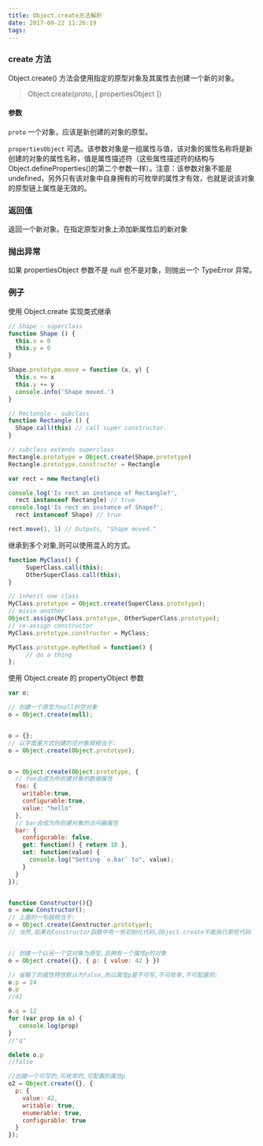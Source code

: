 ```yaml
---
title: Object.create方法解析
date: 2017-09-22 11:26:19
tags:
---
```


### create 方法

Object.create() 方法会使用指定的原型对象及其属性去创建一个新的对象。

> Object.create(proto, [ propertiesObject ])

#### 参数

`proto`
一个对象，应该是新创建的对象的原型。

`propertiesObject`
可选。该参数对象是一组属性与值，该对象的属性名称将是新创建的对象的属性名称，值是属性描述符（这些属性描述符的结构与Object.defineProperties()的第二个参数一样）。注意：该参数对象不能是 undefined，另外只有该对象中自身拥有的可枚举的属性才有效，也就是说该对象的原型链上属性是无效的。

### 返回值

返回一个新对象。在指定原型对象上添加新属性后的新对象

### 抛出异常

如果 propertiesObject 参数不是 null 也不是对象，则抛出一个 TypeError 异常。

### 例子

使用 Object.create 实现类式继承

``` javascript
// Shape - superclass
function Shape () {
  this.x = 0
  this.y = 0
}

Shape.prototype.move = function (x, y) {
  this.x += x
  this.y += y
  console.info('Shape moved.')
}

// Rectangle - subclass
function Rectangle () {
  Shape.call(this) // call super constructor.
}

// subclass extends superclass
Rectangle.prototype = Object.create(Shape.prototype)
Rectangle.prototype.constructor = Rectangle

var rect = new Rectangle()

console.log('Is rect an instance of Rectangle?',
  rect instanceof Rectangle) // true
console.log('Is rect an instance of Shape?',
  rect instanceof Shape) // true

rect.move(1, 1) // Outputs, "Shape moved."
```

继承到多个对象,则可以使用混入的方式。

``` javascript
function MyClass() {
     SuperClass.call(this);
     OtherSuperClass.call(this);
}

// inherit one class
MyClass.prototype = Object.create(SuperClass.prototype);
// mixin another
Object.assign(MyClass.prototype, OtherSuperClass.prototype);
// re-assign constructor
MyClass.prototype.constructor = MyClass;

MyClass.prototype.myMethod = function() {
     // do a thing
};
```

使用 Object.create 的 propertyObject 参数

``` javascript
var o;

// 创建一个原型为null的空对象
o = Object.create(null);


o = {};
// 以字面量方式创建的空对象就相当于:
o = Object.create(Object.prototype);


o = Object.create(Object.prototype, {
  // foo会成为所创建对象的数据属性
  foo: {
    writable:true,
    configurable:true,
    value: "hello"
  },
  // bar会成为所创建对象的访问器属性
  bar: {
    configurable: false,
    get: function() { return 10 },
    set: function(value) {
      console.log("Setting `o.bar` to", value);
    }
  }
});


function Constructor(){}
o = new Constructor();
// 上面的一句就相当于:
o = Object.create(Constructor.prototype);
// 当然,如果在Constructor函数中有一些初始化代码,Object.create不能执行那些代码


// 创建一个以另一个空对象为原型,且拥有一个属性p的对象
o = Object.create({}, { p: { value: 42 } })

// 省略了的属性特性默认为false,所以属性p是不可写,不可枚举,不可配置的:
o.p = 24
o.p
//42

o.q = 12
for (var prop in o) {
   console.log(prop)
}
//"q"

delete o.p
//false

//创建一个可写的,可枚举的,可配置的属性p
o2 = Object.create({}, {
  p: {
    value: 42,
    writable: true,
    enumerable: true,
    configurable: true
  }
});
```
